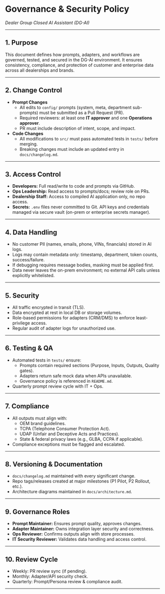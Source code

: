 # Governance & Security Policy  
_Dealer Group Closed AI Assistant (DG-AI)_

---

## 1. Purpose
This document defines how prompts, adapters, and workflows are governed, tested, and secured in the DG-AI environment. It ensures consistency, compliance, and protection of customer and enterprise data across all dealerships and brands.

---

## 2. Change Control
- **Prompt Changes**
  - All edits to `config/` prompts (system, meta, department sub-prompts) must be submitted as a Pull Request (PR).
  - Required reviewers: at least one **IT approver** and one **Operations approver**.
  - PR must include description of intent, scope, and impact.
- **Code Changes**
  - All modifications to `src/` must pass automated tests in `tests/` before merging.
  - Breaking changes must include an updated entry in `docs/changelog.md`.

---

## 3. Access Control
- **Developers:** Full read/write to code and prompts via GitHub.
- **Ops Leadership:** Read access to prompts/docs; review role on PRs.
- **Dealership Staff:** Access to compiled AI application only, no repo access.
- **Secrets:** `.env` files never committed to Git. API keys and credentials managed via secure vault (on-prem or enterprise secrets manager).

---

## 4. Data Handling
- No customer PII (names, emails, phone, VINs, financials) stored in AI logs.
- Logs may contain metadata only: timestamp, department, token counts, success/failure.
- If debugging requires message bodies, masking must be applied first.
- Data never leaves the on-prem environment; no external API calls unless explicitly whitelisted.

---

## 5. Security
- All traffic encrypted in transit (TLS).
- Data encrypted at rest in local DB or storage volumes.
- Role-based permissions for adapters (CRM/DMS) to enforce least-privilege access.
- Regular audit of adapter logs for unauthorized use.

---

## 6. Testing & QA
- Automated tests in `tests/` ensure:
  - Prompts contain required sections (Purpose, Inputs, Outputs, Quality gates).
  - Adapters return safe mock data when APIs unavailable.
  - Governance policy is referenced in `README.md`.
- Quarterly prompt review cycle with IT + Ops.

---

## 7. Compliance
- All outputs must align with:
  - OEM brand guidelines.
  - TCPA (Telephone Consumer Protection Act).
  - UDAP (Unfair and Deceptive Acts and Practices).
  - State & federal privacy laws (e.g., GLBA, CCPA if applicable).
- Compliance exceptions must be flagged and escalated.

---

## 8. Versioning & Documentation
- `docs/changelog.md` maintained with every significant change.
- Repo tags/releases created at major milestones (P1 Pilot, P2 Rollout, etc.).
- Architecture diagrams maintained in `docs/architecture.md`.

---

## 9. Governance Roles
- **Prompt Maintainer:** Ensures prompt quality, approves changes.
- **Adapter Maintainer:** Owns integration layer security and correctness.
- **Ops Reviewer:** Confirms outputs align with store processes.
- **IT Security Reviewer:** Validates data handling and access control.

---

## 10. Review Cycle
- Weekly: PR review sync (if pending).
- Monthly: Adapter/API security check.
- Quarterly: Prompt/Persona review & compliance audit.

---

